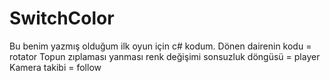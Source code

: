 # SwitchColor
Bu benim yazmış olduğum ilk oyun için c# kodum.
Dönen dairenin kodu = rotator
Topun zıplaması yanması renk değişimi sonsuzluk döngüsü = player
Kamera takibi = follow
